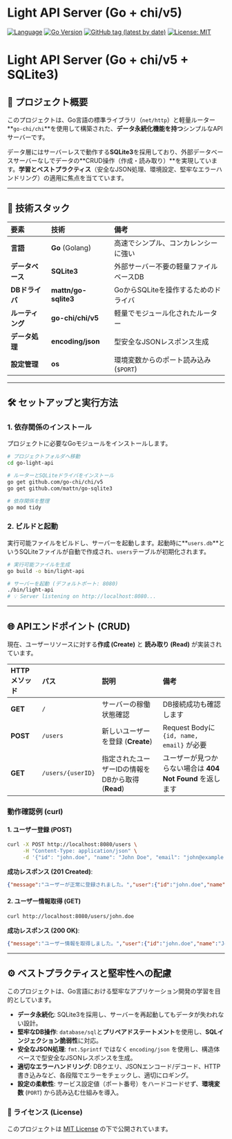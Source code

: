 # Light API Server (Go + chi/v5)

[![Language](https://img.shields.io/badge/Language-Go-blue)](https://golang.org/)
[![Go Version](https://img.shields.io/github/go-mod/go-version/shouni/go-light-api)](https://golang.org/)
[![GitHub tag (latest by date)](https://img.shields.io/github/v/tag/shouni/go-light-api)](https://github.com/shouni/go-light-api/tags)
[![License: MIT](https://img.shields.io/badge/License-MIT-yellow.svg)](https://opensource.org/licenses/MIT)


# Light API Server (Go + chi/v5 + SQLite3)

## 🌟 プロジェクト概要

このプロジェクトは、Go言語の標準ライブラリ（`net/http`）と軽量ルーター\*\*`go-chi/chi`\*\*を使用して構築された、**データ永続化機能を持つ**シンプルなAPIサーバーです。

データ層にはサーバーレスで動作する**SQLite3**を採用しており、外部データベースサーバーなしでデータの\*\*CRUD操作（作成・読み取り）\*\*を実現しています。**学習とベストプラクティス**（安全なJSON処理、環境設定、堅牢なエラーハンドリング）の適用に焦点を当てています。

-----

## 🚀 技術スタック

| 要素 | 技術 | 備考 |
| :--- | :--- | :--- |
| **言語** | **Go** (Golang) | 高速でシンプル、コンカレンシーに強い |
| **データベース** | **SQLite3** | 外部サーバー不要の軽量ファイルベースDB |
| **DBドライバ** | **mattn/go-sqlite3** | GoからSQLiteを操作するためのドライバ |
| **ルーティング** | **go-chi/chi/v5** | 軽量でモジュール化されたルーター |
| **データ処理** | **encoding/json** | 型安全なJSONレスポンス生成 |
| **設定管理** | **os** | 環境変数からのポート読み込み (`$PORT`) |

-----

## 🛠️ セットアップと実行方法

### 1\. 依存関係のインストール

プロジェクトに必要なGoモジュールをインストールします。

```bash
# プロジェクトフォルダへ移動
cd go-light-api

# ルーターとSQLiteドライバをインストール
go get github.com/go-chi/chi/v5
go get github.com/mattn/go-sqlite3

# 依存関係を整理
go mod tidy
```

### 2\. ビルドと起動

実行可能ファイルをビルドし、サーバーを起動します。起動時に\*\*`users.db`\*\*というSQLiteファイルが自動で作成され、`users`テーブルが初期化されます。

```bash
# 実行可能ファイルを生成
go build -o bin/light-api

# サーバーを起動 (デフォルトポート: 8080)
./bin/light-api
# 💡 Server listening on http://localhost:8080...
```

-----

## 🌐 APIエンドポイント (CRUD)

現在、ユーザーリソースに対する**作成 (Create)** と **読み取り (Read)** が実装されています。

| HTTPメソッド | パス | 説明 | 備考 |
| :--- | :--- | :--- | :--- |
| **GET** | `/` | サーバーの稼働状態確認 | DB接続成功も確認します |
| **POST** | `/users` | 新しいユーザーを登録 (**Create**) | Request Bodyに `{id, name, email}` が必要 |
| **GET** | `/users/{userID}` | 指定されたユーザーIDの情報をDBから取得 (**Read**) | ユーザーが見つからない場合は **404 Not Found** を返します |

### 動作確認例 (curl)

#### 1\. ユーザー登録 (POST)

```bash
curl -X POST http://localhost:8080/users \
     -H "Content-Type: application/json" \
     -d '{"id": "john.doe", "name": "John Doe", "email": "john@example.com"}'
```

**成功レスポンス (201 Created)**:

```json
{"message":"ユーザーが正常に登録されました。","user":{"id":"john.doe","name":"John Doe","email":"john@example.com"}}
```

#### 2\. ユーザー情報取得 (GET)

```bash
curl http://localhost:8080/users/john.doe
```

**成功レスポンス (200 OK)**:

```json
{"message":"ユーザー情報を取得しました。","user":{"id":"john.doe","name":"John Doe","email":"john@example.com"}}
```

-----

## ⚙️ ベストプラクティスと堅牢性への配慮

このプロジェクトは、Go言語における堅牢なアプリケーション開発の学習を目的としています。

* **データ永続化**: SQLite3を採用し、サーバーを再起動してもデータが失われない設計。
* **堅牢なDB操作**: `database/sql`と**プリペアドステートメント**を使用し、**SQLインジェクション脆弱性**に対応。
* **安全なJSON処理**: `fmt.Sprintf` ではなく `encoding/json` を使用し、構造体ベースで型安全なJSONレスポンスを生成。
* **適切なエラーハンドリング**: DBクエリ、JSONエンコード/デコード、HTTP書き込みなど、各段階でエラーをチェックし、適切にロギング。
* **設定の柔軟性**: サービス設定値（ポート番号）をハードコードせず、**環境変数** (`PORT`) から読み込む仕組みを導入。

### 📜 ライセンス (License)

このプロジェクトは [MIT License](https://opensource.org/licenses/MIT) の下で公開されています。
